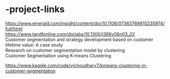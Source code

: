 # -project-links<br>
https://www.emerald.com/insight/content/doi/10.1108/07363769810235974/full/html<br>
https://www.tandfonline.com/doi/abs/10.1300/j366v06n03_02<br>
Customer segmentation and strategy development based on customer lifetime value: A case study<br>
Research on customer segmentation model by clustering<br>
Customer Segmentation using K-means Clustering<br>

https://www.kaggle.com/code/vjchoudhary7/kmeans-clustering-in-customer-segmentation<br>
